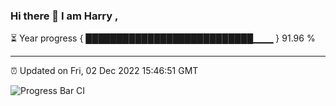 ### Hi there 👋 I am Harry , 

⏳ Year progress { ███████████████████████████▁▁▁ } 91.96 %

---

⏰ Updated on Fri, 02 Dec 2022 15:46:51 GMT

![Progress Bar CI](https://github.com/duykhang68/duykhang68/workflows/Progress%20Bar%20CI/badge.svg)
